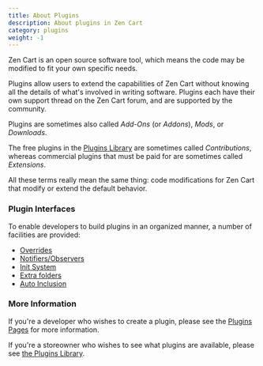 ```yaml
---
title: About Plugins 
description: About plugins in Zen Cart 
category: plugins
weight: -1
---
```


Zen Cart is an open source software tool, which means the code may be 
modified to fit your own specific needs.  

Plugins allow users to extend the capabilities of Zen Cart without knowing 
all the details of what's involved in writing software.  Plugins each 
have their own support thread on the Zen Cart forum, and are supported 
by  the community. 

Plugins are sometimes also called *Add-Ons* (or *Addons*), *Mods*, or *Downloads*. 

The free plugins in the [Plugins Library](https://www.zen-cart.com/downloads.php) are sometimes called *Contributions*, whereas 
commercial plugins that must be paid for are sometimes called 
*Extensions*.  

All these terms really mean the same thing: 
code modifications for Zen Cart that modify or extend the default behavior. 


### Plugin Interfaces 
To enable developers to build plugins 
in an organized manner, a number of facilities are provided: 

* [Overrides](/user/template/template_overrides/)
* [Notifiers/Observers](/dev/code/notifiers/)
* [Init System](/dev/code/init_system/)
* [Extra folders](/dev/code/extra_folders/) 
* [Auto Inclusion](/dev/code/inclusion/) 

### More Information 

If you're a developer who wishes to create a plugin, please see 
the [Plugins Pages](/dev/plugins/) for more information. 

If you're a storeowner who wishes to see what plugins are available, please see [the Plugins Library](https://www.zen-cart.com/downloads.php). 
